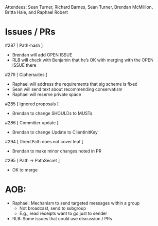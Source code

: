 Attendees: Sean Turner, Richard Barnes, Sean Turner, Brendan McMillion, Britta Hale, and Raphael Robert

# Issues / PRs

#287 [ Path-hash ]
 * Brendan will add OPEN ISSUE
 * RLB will check with Benjamin that he’s OK with merging with the OPEN ISSUE there

#279 [ Ciphersuites ]
 * Raphael will address the requirements that sig scheme is fixed
 * Sean will send text about recommending conservatism
 * Raphael will reserve private space
 
#285 [ Ignored proposals ]
 * Brendan to change SHOULDs to MUSTs

#286 [ Committer update ]
  * Brendan to change Update to ClientInitKey

#294 [ DirectPath does not cover leaf ]
  * Brendan to make minor changes noted in PR

#295 [ Path -> PathSecret ]
 * OK to merge

# AOB: 
 * Raphael: Mechanism to send targeted messages within a group
    * Not broadcast, send to subgroup
    * E.g., read receipts want to go just to sender
 * RLB: Some issues that could use discussion / PRs
